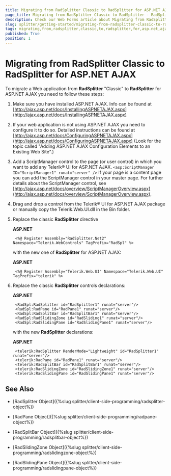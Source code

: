 ```yaml
---
title: Migrating from RadSplitter Classic to RadSplitter for ASP.NET AJAX
page_title: Migrating from RadSplitter Classic to RadSplitter - RadSplitter
description: Check our Web Forms article about Migrating from RadSplitter Classic to RadSplitter for ASP.NET AJAX.
slug: splitter/getting-started/migrating-from-radsplitter-classic-to-radsplitter-for-asp.net-ajax
tags: migrating,from,radsplitter,classic,to,radsplitter,for,asp.net,ajax
published: True
position: 1
---
```


# Migrating from RadSplitter Classic to RadSplitter for ASP.NET AJAX

To migrate a Web application from **RadSplitter** "Classic" to **RadSplitter** for ASP.NET AJAX you need to follow these steps:

1. Make sure you have installed ASP.NET AJAX. Info can be found at [http://ajax.asp.net/docs/InstallingASPNETAJAX.aspx](http://ajax.asp.net/docs/InstallingASPNETAJAX.aspx)

1. If your web application is not using ASP.NET AJAX you need to configure it to do so. Detailed instructions can be found at [http://ajax.asp.net/docs/ConfiguringASPNETAJAX.aspx](http://ajax.asp.net/docs/ConfiguringASPNETAJAX.aspx) (Look for the topic called "Adding ASP.NET AJAX Configuration Elements to an Existing Web Site".)

1. Add a ScriptManager control to the page (or user control) in which you want to add any Telerik® UI for ASP.NET AJAX. `<asp:ScriptManager ID="ScriptManager1" runat="server" />` If your page is a content page you can add the ScriptManager control in your master page. For further details about the ScriptManager control, see [http://ajax.asp.net/docs/overview/ScriptManagerOverview.aspx](http://ajax.asp.net/docs/overview/ScriptManagerOverview.aspx).

1. Drag and drop a control from the Telerik® UI for ASP.NET AJAX package or manually copy the Telerik.Web.UI.dll in the Bin folder.

1. Replace the classic **RadSplitter** directive

	**ASP.NET**
	
		<%@ Register Assembly="RadSplitter.Net2" Namespace="Telerik.WebControls" TagPrefix="RadSpl" %>

	with the new one of **RadSplitter** for ASP.NET AJAX:

	**ASP.NET**
	
		<%@ Register Assembly="Telerik.Web.UI" Namespace="Telerik.Web.UI" TagPrefix="telerik" %>

1. Replace the classic **RadSplitter** controls declarations:

	**ASP.NET**
	     
		<RadSpl:RadSplitter id="RadSplitter1" runat="server"/>
		<RadSpl:RadPane id="RadPane1" runat="server"/>
		<RadSpl:RadSplitBar id="RadSplitBar1" runat="server"/>
		<RadSpl:RadSlidingZone id="RadSliding1" runat="server"/>
		<RadSpl:RadSlidingPane id="RadSlidingPane1" runat="server"/>
				
	with the new **RadSplitter** declarations:

	**ASP.NET**
	     
		<telerik:RadSplitter RenderMode="Lightweight" id="RadSplitter1" runat="server"/>
		<telerik:RadPane id="RadPane1" runat="server"/>
		<telerik:RadSplitBar id="RadSplitBar1" runat="server"/>
		<telerik:RadSlidingZone id="RadSlidingZone1" runat="server"/>
		<telerik:RadSlidingPane id="RadSlidingPane1" runat="server"/>



## See Also

 * [RadSplitter Object]({%slug splitter/client-side-programming/radsplitter-object%})

 * [RadPane Object]({%slug splitter/client-side-programming/radpane-object%})

 * [RadSplitBar Object]({%slug splitter/client-side-programming/radsplitbar-object%})

 * [RadSlidingZone Object]({%slug splitter/client-side-programming/radslidingzone-object%})

 * [RadSlidingPane Object]({%slug splitter/client-side-programming/radslidingpane-object%})
